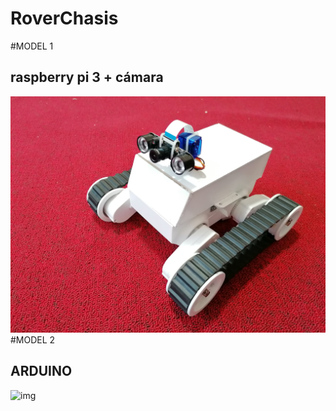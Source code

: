 # RoverChasis
#MODEL 1
## raspberry pi 3 + cámara
![imh](https://github.com/yerson001/RoverChasis/blob/main/img/IMG_20210904_092910.jpg)
#MODEL 2 
## ARDUINO
![img](https://github.com/yerson001/RoverChasis/blob/main/img/IMG_20190224_234641.jpg)
